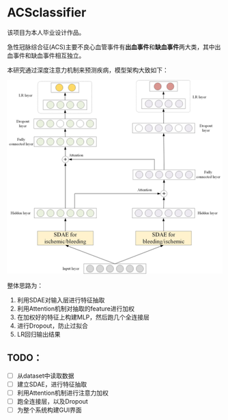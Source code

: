 # ACSclassifier
该项目为本人毕业设计作品。

急性冠脉综合征(ACS)主要不良心血管事件有**出血事件**和**缺血事件**两大类，其中出血事件和缺血事件相互独立。


本研究通过深度注意力机制来预测疾病，模型架构大致如下：


![easonjim](https://raw.githubusercontent.com/ZM-BAD/ACSclassifier/master/idea.jpg)



整体思路为：

1. 利用SDAE对输入层进行特征抽取
2. 利用Attention机制对抽取的feature进行加权
3. 在加权好的特征上构建MLP，然后跑几个全连接层
4. 进行Dropout，防止过拟合
5. LR回归输出结果

## TODO：

- [ ] 从dataset中读取数据
- [ ] 建立SDAE，进行特征抽取
- [ ] 利用Attention机制进行注意力加权
- [ ] 跑全连接层，以及Dropout
- [ ] 为整个系统构建GUI界面